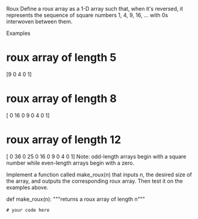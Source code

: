 Roux
Define a roux array as a 1-D array such that, when it's reversed, it represents the sequence of square numbers 1, 4, 9, 16, ... with 0s interwoven between them.

Examples

# roux array of length 5
[9 0 4 0 1]
# roux array of length 8
[ 0 16  0  9  0  4  0  1]
# roux array of length 12
[ 0 36  0 25  0 16  0  9  0  4  0  1]
Note: odd-length arrays begin with a square number while even-length arrays begin with a zero.

Implement a function called make_roux(n) that inputs n, the desired size of the array, and outputs the corresponding roux array. Then test it on the examples above.


def make_roux(n):
    """returns a roux array of length n"""

    # your code here